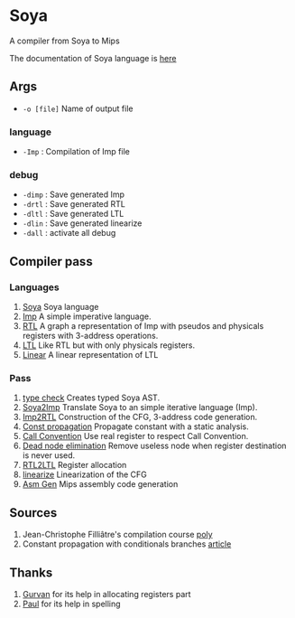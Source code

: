 # Soya

A compiler from Soya to Mips

The documentation of Soya language is [here](./doc/soya.md)

## Args

- `-o [file]` Name of output file

### language

- `-Imp` : Compilation of Imp file

### debug

- `-dimp` : Save generated Imp
- `-drtl` : Save generated RTL
- `-dltl` : Save generated LTL
- `-dlin` : Save generated linearize
- `-dall` : activate all debug

## Compiler pass

### Languages

1. [Soya](./soya/lib/lang/soya.ml) Soya language
1. [Imp](./soya/lib/lang/imp.ml) A simple imperative language.
1. [RTL](./soya/lib/lang/rtl.ml) A graph a representation of Imp with pseudos and
   physicals registers with 3-address operations.
1. [LTL](./soya/lib/lang/ltl.ml) Like RTL but with only physicals registers.
1. [Linear](./soya/lib/lang/linear.ml) A linear representation of LTL

### Pass

1. [type check](./soya/lib/frontend/typecheck.ml) Creates typed Soya AST.
1. [Soya2Imp](./soya/lib/frontend/soya2imp.ml) Translate Soya to an simple
   iterative language (Imp).
1. [Imp2RTL](./soya/lib/backend/imp2rtl.ml) Construction of the CFG, 3-address
   code generation.
1. [Const propagation](./soya/lib/backend/constprop.ml) Propagate constant with
   a static analysis.
1. [Call Convention](./soya/lib/backend/call_convention.ml) Use real register
   to respect Call Convention.
1. [Dead node elimination](./soya/lib/backend/dead_node.ml.ml) Remove useless
   node when register destination is never used.
1. [RTL2LTL](./soya/lib/backend/rtl2ltl.ml) Register allocation
1. [linearize](./soya/lib/backend/linearize.ml) Linearization of the CFG
1. [Asm Gen](./soya/lib/backend/asmgen.ml) Mips assembly code generation

## Sources

1. Jean-Christophe Filliâtre's compilation course [poly](https://www.lri.fr/~filliatr/pub/lpc.pdf)
1. Constant propagation with conditionals branches [article](https://dl.acm.org/doi/pdf/10.1145/103135.103136)

## Thanks

1. [Gurvan](https://gitlab.com/Gurvan.dev) for its help in allocating registers
   part
2. [Paul](https://github.com/paulpatault) for its help in spelling

